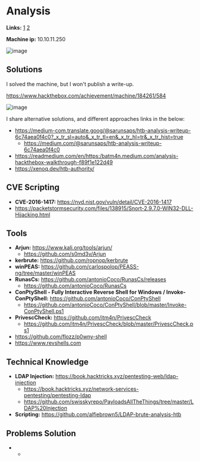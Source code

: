 # Analysis

**Links:** [1](https://www.hackthebox.com/machines/Analysis)  [2](https://app.hackthebox.com/machines/Analysis)

**Machine ip:** 10.10.11.250

![image](https://github.com/h4md153v63n/CTFs/assets/5091265/40d96875-035e-44dc-9b0f-5a21c8f72131)


## Solutions
I solved the machine, but I won't publish a write-up. 

https://www.hackthebox.com/achievement/machine/184261/584

![image](https://github.com/h4md153v63n/CTFs/assets/5091265/d64400d6-1ed4-45f5-8e7c-acf7ce918c6a)

I share alternative solutions, and different approaches links in the below:
+ https://medium-com.translate.goog/@sarunsaps/htb-analysis-writeup-6c74aea0f4c0?_x_tr_sl=auto&_x_tr_tl=en&_x_tr_hl=tr&_x_tr_hist=true
  + https://medium.com/@sarunsaps/htb-analysis-writeup-6c74aea0f4c0
+ https://readmedium.com/en/https:/batm4n.medium.com/analysis-hackthebox-walkthrough-f89f1e122d49
+ https://xenoq.dev/htb-authority/


## CVE Scripting
+ **CVE-2016-1417:** https://nvd.nist.gov/vuln/detail/CVE-2016-1417
+ https://packetstormsecurity.com/files/138915/Snort-2.9.7.0-WIN32-DLL-Hijacking.html


## Tools
+ **Arjun:** https://www.kali.org/tools/arjun/
  + https://github.com/s0md3v/Arjun
+ **kerbrute:** https://github.com/ropnop/kerbrute
+ **winPEAS:** https://github.com/carlospolop/PEASS-ng/tree/master/winPEAS
+ **RunasCs:** https://github.com/antonioCoco/RunasCs/releases
  + https://github.com/antonioCoco/RunasCs
+ **ConPtyShell - Fully Interactive Reverse Shell for Windows / Invoke-ConPtyShell:** https://github.com/antonioCoco/ConPtyShell
  + https://github.com/antonioCoco/ConPtyShell/blob/master/Invoke-ConPtyShell.ps1
+ **PrivescCheck:** https://github.com/itm4n/PrivescCheck
  + https://github.com/itm4n/PrivescCheck/blob/master/PrivescCheck.ps1
+ https://github.com/flozz/p0wny-shell
+ https://www.revshells.com


## Technical Knowledge
+ **LDAP Injection:** https://book.hacktricks.xyz/pentesting-web/ldap-injection
  + https://book.hacktricks.xyz/network-services-pentesting/pentesting-ldap
  + https://github.com/swisskyrepo/PayloadsAllTheThings/tree/master/LDAP%20Injection
+ **Scripting:** https://github.com/alfiebrown5/LDAP-brute-analysis-htb

## Problems Solution
+ -
